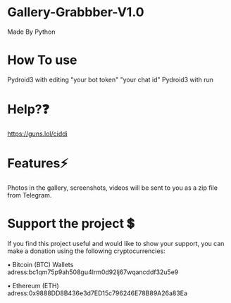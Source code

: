 # Gallery-Grabbber-V1.0
Made By Python

# How To use 
Pydroid3 with editing "your bot token" "your chat id" Pydroid3 with run 

# Help?❓
https://guns.lol/ciddi

# Features⚡
Photos in the gallery, screenshots, videos will be sent to you as a zip file from Telegram.

# Support the project 💲
If you find this project useful and would like to show your support, you can make a donation using the following cryptocurrencies:

• Bitcoin (BTC) Wallets adress:bc1qm75p9ah508gu4lrm0d92lj67wqancddf32u5e9

• Ethereum (ETH) adress:0x9888DD8B436e3d7ED15c796246E78B89A26a83Ea


